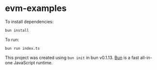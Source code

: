 # evm-examples

To install dependencies:

```bash
bun install
```

To run:

```bash
bun run index.ts
```

This project was created using `bun init` in bun v0.1.13. [Bun](https://bun.sh) is a fast all-in-one JavaScript runtime.
